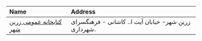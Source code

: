 | Name                                                                                     | Address                                              |
|:-----------------------------------------------------------------------------------------|:-----------------------------------------------------|
| [كتابخانه عمومی زرين شهر](https://lib.ir/fa/library/220/كتابخانه-عمومی-زرين-شهر/search/) | زرین شهر- خیابان آیت ا.. كاشانی - فرهنگسرای شهرداری. |